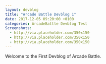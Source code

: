 ```yaml
---
layout: devblog
title: "Arcade Battle Devblog 1"
date: 2017-12-05 09:20:00 +0100
categories: ArcadeBattle Devblog Test
Screenshots:
  - http://via.placeholder.com/350x150
  - http://via.placeholder.com/350x150
  - http://via.placeholder.com/350x150
---
```


Welcome to the First Devblog of Arcade Battle.
